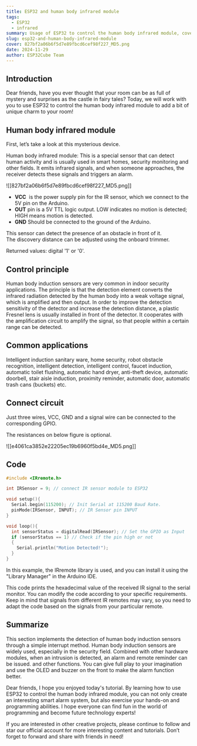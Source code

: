 ```yaml
---
title: ESP32 and human body infrared module
tags:
  - ESP32
  - infrared
summary: Usage of ESP32 to control the human body infrared module, covering its components, control principle, applications, circuit connection, and code.
slug: esp32-and-human-body-infrared-module
cover: 827bf2a06b6f5d7e89fbcd6cef98f227_MD5.png
date: 2024-11-29
author: ESP32Cube Team
---
```


## Introduction

Dear friends, have you ever thought that your room can be as full of mystery and surprises as the castle in fairy tales? Today, we will work with you to use ESP32 to control the human body infrared module to add a bit of unique charm to your room!

## Human body infrared module

First, let’s take a look at this mysterious device.

Human body infrared module: This is a special sensor that can detect human activity and is usually used in smart homes, security monitoring and other fields. It emits infrared signals, and when someone approaches, the receiver detects these signals and triggers an alarm.

![[827bf2a06b6f5d7e89fbcd6cef98f227_MD5.png]]

- **VCC**  is the power supply pin for the IR sensor, which we connect to the 5V pin on the Arduino.
- **OUT** pin is a 5V TTL logic output. LOW indicates no motion is detected; HIGH means motion is detected.
- **GND** Should be connected to the ground of the Arduino.

This sensor can detect the presence of an obstacle in front of it.  
The discovery distance can be adjusted using the onboard trimmer.  

Returned values: digital '1' or '0'.

## Control principle

Human body induction sensors are very common in indoor security applications. The principle is that the detection element converts the infrared radiation detected by the human body into a weak voltage signal, which is amplified and then output. In order to improve the detection sensitivity of the detector and increase the detection distance, a plastic Fresnel lens is usually installed in front of the detector. It cooperates with the amplification circuit to amplify the signal, so that people within a certain range can be detected.

## Common applications

Intelligent induction sanitary ware, home security, robot obstacle recognition, intelligent detection, intelligent control, faucet induction, automatic toilet flushing, automatic hand dryer, anti-theft device, automatic doorbell, stair aisle induction, proximity reminder, automatic door, automatic trash cans (buckets) etc.

## Connect circuit

Just three wires, VCC, GND and a signal wire can be connected to the corresponding GPIO.

The resistances on below figure is optional.

![[e4061ca3852e22205ec19b6960f5bd4e_MD5.png]]

## Code

```c
#include <IRremote.h>

int IRSensor = 9; // connect IR sensor module to ESP32

void setup(){
  Serial.begin(115200); // Init Serial at 115200 Baud Rate.
  pinMode(IRSensor, INPUT); // IR Sensor pin INPUT
}

void loop(){
  int sensorStatus = digitalRead(IRSensor); // Set the GPIO as Input
  if (sensorStatus == 1) // Check if the pin high or not
  {
    Serial.println("Motion Detected!");
  }
}
```

In this example, the IRremote library is used, and you can install it using the "Library Manager" in the Arduino IDE.

This code prints the hexadecimal value of the received IR signal to the serial monitor. You can modify the code according to your specific requirements. Keep in mind that signals from different IR remotes may vary, so you need to adapt the code based on the signals from your particular remote.

## Summarize

This section implements the detection of human body induction sensors through a simple interrupt method. Human body induction sensors are widely used, especially in the security field. Combined with other hardware modules, when an intrusion is detected, an alarm and remote reminder can be issued. and other functions. You can give full play to your imagination and use the OLED and buzzer on the front to make the alarm function better.

Dear friends, I hope you enjoyed today's tutorial. By learning how to use ESP32 to control the human body infrared module, you can not only create an interesting smart alarm system, but also exercise your hands-on and programming abilities. I hope everyone can find fun in the world of programming and become future technology experts!

If you are interested in other creative projects, please continue to follow and star our official account for more interesting content and tutorials. Don’t forget to forward and share with friends in need!  